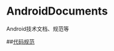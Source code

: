# AndroidDocuments
Android技术文档、规范等

##[代码规范](https://github.com/chenglei1986/AndroidDocuments/wiki/Code-Style)
